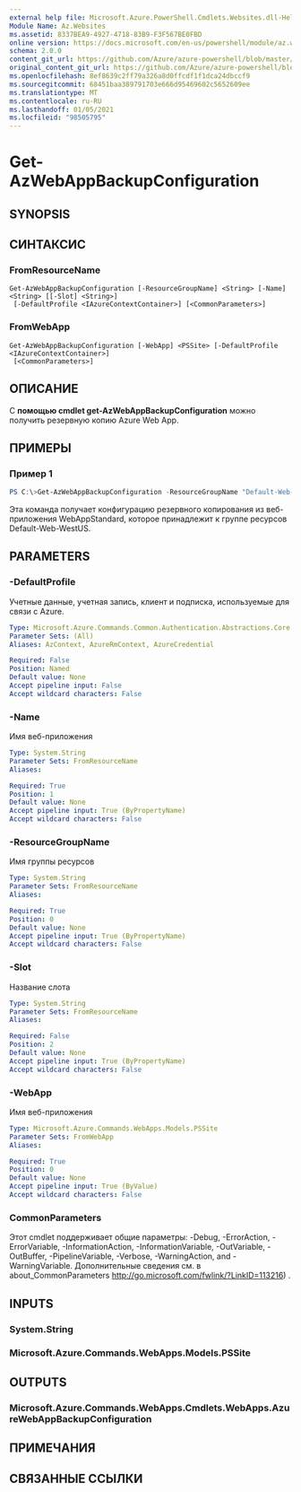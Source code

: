 ```yaml
---
external help file: Microsoft.Azure.PowerShell.Cmdlets.Websites.dll-Help.xml
Module Name: Az.Websites
ms.assetid: 8337BEA9-4927-4718-83B9-F3F567BE0FBD
online version: https://docs.microsoft.com/en-us/powershell/module/az.websites/get-azwebappbackupconfiguration
schema: 2.0.0
content_git_url: https://github.com/Azure/azure-powershell/blob/master/src/Websites/Websites/help/Get-AzWebAppBackupConfiguration.md
original_content_git_url: https://github.com/Azure/azure-powershell/blob/master/src/Websites/Websites/help/Get-AzWebAppBackupConfiguration.md
ms.openlocfilehash: 8ef8639c2ff79a326a8d0ffcdf1f1dca24dbccf9
ms.sourcegitcommit: 68451baa389791703e666d95469602c5652609ee
ms.translationtype: MT
ms.contentlocale: ru-RU
ms.lasthandoff: 01/05/2021
ms.locfileid: "98505795"
---
```

# Get-AzWebAppBackupConfiguration

## SYNOPSIS

## СИНТАКСИС

### FromResourceName
```
Get-AzWebAppBackupConfiguration [-ResourceGroupName] <String> [-Name] <String> [[-Slot] <String>]
 [-DefaultProfile <IAzureContextContainer>] [<CommonParameters>]
```

### FromWebApp
```
Get-AzWebAppBackupConfiguration [-WebApp] <PSSite> [-DefaultProfile <IAzureContextContainer>]
 [<CommonParameters>]
```

## ОПИСАНИЕ
С **помощью cmdlet get-AzWebAppBackupConfiguration** можно получить резервную копию Azure Web App.

## ПРИМЕРЫ

### Пример 1
```powershell
PS C:\>Get-AzWebAppBackupConfiguration -ResourceGroupName "Default-Web-WestUS" -Name "WebAppStandard"
```

Эта команда получает конфигурацию резервного копирования из веб-приложения WebAppStandard, которое принадлежит к группе ресурсов Default-Web-WestUS.

## PARAMETERS

### -DefaultProfile
Учетные данные, учетная запись, клиент и подписка, используемые для связи с Azure.

```yaml
Type: Microsoft.Azure.Commands.Common.Authentication.Abstractions.Core.IAzureContextContainer
Parameter Sets: (All)
Aliases: AzContext, AzureRmContext, AzureCredential

Required: False
Position: Named
Default value: None
Accept pipeline input: False
Accept wildcard characters: False
```

### -Name
Имя веб-приложения

```yaml
Type: System.String
Parameter Sets: FromResourceName
Aliases:

Required: True
Position: 1
Default value: None
Accept pipeline input: True (ByPropertyName)
Accept wildcard characters: False
```

### -ResourceGroupName
Имя группы ресурсов

```yaml
Type: System.String
Parameter Sets: FromResourceName
Aliases:

Required: True
Position: 0
Default value: None
Accept pipeline input: True (ByPropertyName)
Accept wildcard characters: False
```

### -Slot
Название слота

```yaml
Type: System.String
Parameter Sets: FromResourceName
Aliases:

Required: False
Position: 2
Default value: None
Accept pipeline input: True (ByPropertyName)
Accept wildcard characters: False
```

### -WebApp
Имя веб-приложения

```yaml
Type: Microsoft.Azure.Commands.WebApps.Models.PSSite
Parameter Sets: FromWebApp
Aliases:

Required: True
Position: 0
Default value: None
Accept pipeline input: True (ByValue)
Accept wildcard characters: False
```

### CommonParameters
Этот cmdlet поддерживает общие параметры: -Debug, -ErrorAction, -ErrorVariable, -InformationAction, -InformationVariable, -OutVariable, -OutBuffer, -PipelineVariable, -Verbose, -WarningAction, and -WarningVariable. Дополнительные сведения см. в about_CommonParameters http://go.microsoft.com/fwlink/?LinkID=113216) .

## INPUTS

### System.String

### Microsoft.Azure.Commands.WebApps.Models.PSSite

## OUTPUTS

### Microsoft.Azure.Commands.WebApps.Cmdlets.WebApps.AzureWebAppBackupConfiguration

## ПРИМЕЧАНИЯ

## СВЯЗАННЫЕ ССЫЛКИ
